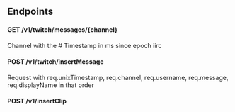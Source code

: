 ﻿## Endpoints

#### GET /v1/twitch/messages/{channel}
Channel with the \#
Timestamp in ms since epoch iirc

#### POST /v1/twitch/insertMessage
Request with req.unixTimestamp, req.channel, req.username, req.message, req.displayName in that order

#### POST /v1/insertClip


